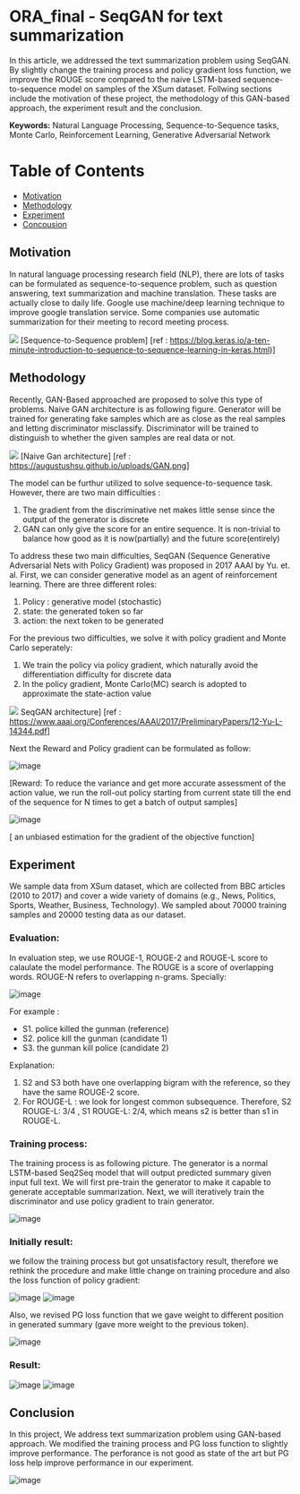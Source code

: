 # ORA_final - SeqGAN for text summarization

In this article, we addressed the text summarization problem using SeqGAN. By slightly change the training process and policy gradient loss function, we improve the ROUGE score compared to the naive LSTM-based sequence-to-sequence model on samples of the XSum dataset. Follwing sections include the motivation of these project, the methodology of this GAN-based approach, the experiment result and the conclusion.

**Keywords:** Natural Language Processing, Sequence-to-Sequence tasks, Monte Carlo, Reinforcement Learning, Generative Adversarial Network

# Table of Contents
- [Motivation](#motivation)
- [Methodology](#methodology)
- [Experiment](#experiment)
- [Concousion](#oncousion)
## Motivation <a name="motivation"></a>
In natural language processing research field (NLP), there are lots of tasks can be formulated as sequence-to-sequence problem, such as question answering, text summarization and machine translation. These tasks are actually close to daily life. Google use machine/deep learning technique to improve google translation service. Some companies use automatic summarization for their meeting to record meeting process.  

![](https://blog.keras.io/img/seq2seq/seq2seq-teacher-forcing.png) 
[Sequence-to-Sequence problem]
[ref : https://blog.keras.io/a-ten-minute-introduction-to-sequence-to-sequence-learning-in-keras.html)]

## Methodology <a name="methodology"></a>
Recently, GAN-Based approached are proposed to solve this type of problems. Naive GAN architecture is as following figure. Generator will be trained for generating fake samples which are as close as the real samples and letting discriminator misclassify. Discriminator will be trained to distinguish to whether the given samples are real data or not. 

![](https://augustushsu.github.io/uploads/GAN.png)
[Naive Gan architecture]
[ref : https://augustushsu.github.io/uploads/GAN.png]

The model can be furthur utilized to solve sequence-to-sequence task. However, there are two main difficulties :
1. The gradient from the discriminative net makes little sense since the output of the generator is discrete
2. GAN can only give the score for an entire sequence. It is non-trivial to balance how good as it is now(partially) and the future score(entirely)

To address these two main difficulties, SeqGAN (Sequence Generative Adversarial Nets with Policy Gradient) was proposed in 2017 AAAI by Yu. et. al. First, we can consider generative model as an agent of reinforcement learning. There are three different roles:
1. Policy : generative model (stochastic)
2. state: the generated token so far
3. action: the next token to be generated

For the previous two difficulties, we solve it with policy gradient and Monte Carlo seperately:
1. We train the policy via policy gradient, which naturally avoid the differentiation difficulty for discrete data
2. In the policy gradient, Monte Carlo(MC) search is adopted to approximate the state-action value

![](https://i.imgur.com/1BwlIDP.png)
SeqGAN architecture]
[ref : https://www.aaai.org/Conferences/AAAI/2017/PreliminaryPapers/12-Yu-L-14344.pdf]

Next the Reward and Policy gradient can be formulated as follow:

![image](https://user-images.githubusercontent.com/22761888/122669722-3ca98c00-d1f1-11eb-9bfe-4fca928f8174.png)

[Reward: To reduce the variance and get more accurate assessment of the action value, we run the roll-out policy starting
from current state till the end of the sequence for N times to
get a batch of output samples]

![image](https://user-images.githubusercontent.com/22761888/122669745-5a76f100-d1f1-11eb-9384-3a39e5164e5b.png)

[ an unbiased estimation for the gradient of the objective function]


## Experiment <a name="experiment"></a>

We sample data from XSum dataset, which are collected from BBC articles (2010 to 2017) and cover a wide variety of domains (e.g., News, Politics, Sports, Weather, Business, Technology). We sampled about 70000 training samples and 20000 testing data as our dataset.

### Evaluation:

In evaluation step, we use ROUGE-1, ROUGE-2 and ROUGE-L score to calaulate the model performance. The ROUGE is a score of overlapping words. ROUGE-N refers to overlapping n-grams.
Specially: 

![image](https://user-images.githubusercontent.com/22761888/122670033-7f1f9880-d1f2-11eb-8e5b-bdc2e2f209b7.png)

For example :
- S1. police killed the gunman (reference)
- S2. police kill the gunman (candidate 1)
- S3. the gunman kill police (candidate 2)

Explanation:
  1. S2 and S3 both have one overlapping bigram with the reference, so they have the same ROUGE-2 score.
  2. For ROUGE-L : we look for longest common subsequence. Therefore, S2 ROUGE-L:  3/4 , S1 ROUGE-L: 2/4, which means s2 is better than s1 in ROUGE-L.

### Training process:

The training process is as following picture. The generator is a normal LSTM-based Seq2Seq model that will output predicted summary given input full text. We will first pre-train the generator to make it capable to generate acceptable summarization. Next, we will iteratively train the discriminator and use policy gradient to train generator.

![image](https://user-images.githubusercontent.com/22761888/122670362-4e406300-d1f4-11eb-8820-d637d6480a8d.png)

### Initially result:

we follow the training process but got unsatisfactory result, therefore we rethink the procedure and make little change on training procedure and also the loss function of policy gradient:

![image](https://user-images.githubusercontent.com/22761888/122670483-ef2f1e00-d1f4-11eb-8d0a-9abed2553bec.png)
![image](https://user-images.githubusercontent.com/22761888/122670490-f6eec280-d1f4-11eb-8df3-1fc4ee640ac3.png)

Also, we revised PG loss function that we gave weight to different position in generated summary (gave more weight to the previous token).

![image](https://user-images.githubusercontent.com/22761888/122670512-0e2db000-d1f5-11eb-9372-5942f6c5c2af.png)


### Result:
![image](https://user-images.githubusercontent.com/22761888/122670538-2c93ab80-d1f5-11eb-89d1-8dc12a14e16e.png)
![image](https://user-images.githubusercontent.com/22761888/122670563-5056f180-d1f5-11eb-9ab1-64dcfca321c7.png)

## Conclusion <a name="conclusion"></a>

In this project, We address text summarization problem using GAN-based approach. We modified the training process and PG loss function to slightly improve performance. The perforance is not good as state of the art but PG loss help improve performance in our experiment.

![image](https://user-images.githubusercontent.com/22761888/122670617-898f6180-d1f5-11eb-94dd-74dd2b07c113.png)




